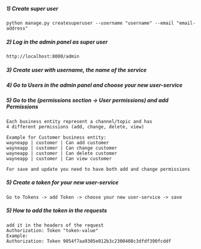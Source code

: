 ##### 1) Create super user
```
python manage.py createsuperuser --username "username" --email "email-address"
```
##### 2) Log in the admin panel as super user  
```
http://localhost:8000/admin
```
##### 3) Create user with username, the name of the service

##### 4) Go to Users in the admin panel and choose your new user-service

##### 5) Go to the (permissions section -> User permissions) and add Permissions
```
Each business entity represent a channel/topic and has 
4 different permissions (add, change, delete, view)

Example for Customer business entity:
wayneapp | customer | Can add customer
wayneapp | customer | Can change customer
wayneapp | customer | Can delete customer
wayneapp | customer | Can view customer

For save and update you need to have both add and change permissions 
```

##### 5) Create a token for your new user-service
```
Go to Tokens -> add Token -> choose your new user-service -> save
```

##### 5) How to add the token in the requests
```
add it in the headers of the request 
Authorization: Token "token-value"
Example:
Authorization: Token 9054f7aa9305e012b3c2300408c3dfdf390fcddf
```